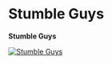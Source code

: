 # Stumble Guys

**Stumble Guys**

[![Stumble Guys](https://img.youtube.com/vi/SHr54OPnOyI/0.jpg)](https://youtube.com/shorts/SHr54OPnOyI?feature=share)
